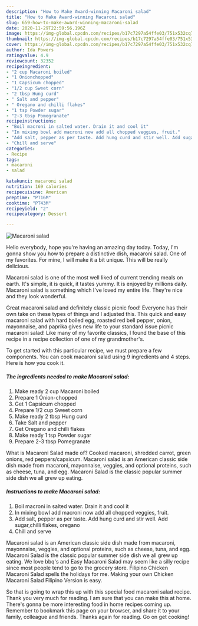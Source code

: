 ```yaml
---
description: "How to Make Award-winning Macaroni salad"
title: "How to Make Award-winning Macaroni salad"
slug: 659-how-to-make-award-winning-macaroni-salad
date: 2020-11-29T22:59:56.196Z
image: https://img-global.cpcdn.com/recipes/b17c7297a54ffe03/751x532cq70/macaroni-salad-recipe-main-photo.jpg
thumbnail: https://img-global.cpcdn.com/recipes/b17c7297a54ffe03/751x532cq70/macaroni-salad-recipe-main-photo.jpg
cover: https://img-global.cpcdn.com/recipes/b17c7297a54ffe03/751x532cq70/macaroni-salad-recipe-main-photo.jpg
author: Ida Powers
ratingvalue: 4.9
reviewcount: 32352
recipeingredient:
- "2 cup Macaroni boiled"
- "1 Onionchopped"
- "1 Capsicum chopped"
- "1/2 cup Sweet corn"
- "2 tbsp Hung curd"
- " Salt and pepper"
- " Oregano and chilli flakes"
- "1 tsp Powder sugar"
- "2-3 tbsp Pomegranate"
recipeinstructions:
- "Boil macroni in salted water. Drain it and cool it"
- "In mixing bowl add macroni now add all chopped veggies, fruit."
- "Add salt, pepper as per taste. Add hung curd and stir well. Add sugar,chilli flakes, oregano"
- "Chill and serve"
categories:
- Recipe
tags:
- macaroni
- salad

katakunci: macaroni salad 
nutrition: 169 calories
recipecuisine: American
preptime: "PT16M"
cooktime: "PT43M"
recipeyield: "2"
recipecategory: Dessert

---
```



![Macaroni salad](https://img-global.cpcdn.com/recipes/b17c7297a54ffe03/751x532cq70/macaroni-salad-recipe-main-photo.jpg)

Hello everybody, hope you're having an amazing day today. Today, I'm gonna show you how to prepare a distinctive dish, macaroni salad. One of my favorites. For mine, I will make it a bit unique. This will be really delicious.

Macaroni salad is one of the most well liked of current trending meals on earth. It's simple, it is quick, it tastes yummy. It is enjoyed by millions daily. Macaroni salad is something which I've loved my entire life. They're nice and they look wonderful.

Great macaroni salad and definitely classic picnic food! Everyone has their own take on these types of things and I adjusted this. This quick and easy macaroni salad with hard boiled egg, roasted red bell pepper, onion, mayonnaise, and paprika gives new life to your standard issue picnic macaroni salad! Like many of my favorite classics, I found the base of this recipe in a recipe collection of one of my grandmother&#39;s.


To get started with this particular recipe, we must prepare a few components. You can cook macaroni salad using 9 ingredients and 4 steps. Here is how you cook it.

<!--inarticleads1-->

##### The ingredients needed to make Macaroni salad:

1. Make ready 2 cup Macaroni boiled
1. Prepare 1 Onion-chopped
1. Get 1 Capsicum chopped
1. Prepare 1/2 cup Sweet corn
1. Make ready 2 tbsp Hung curd
1. Take  Salt and pepper
1. Get  Oregano and chilli flakes
1. Make ready 1 tsp Powder sugar
1. Prepare 2-3 tbsp Pomegranate


What is Macaroni Salad made of? Cooked macaroni, shredded carrot, green onions, red peppers/capsicum. Macaroni salad is an American classic side dish made from macaroni, mayonnaise, veggies, and optional proteins, such as cheese, tuna, and egg. Macaroni Salad is the classic popular summer side dish we all grew up eating. 

<!--inarticleads2-->

##### Instructions to make Macaroni salad:

1. Boil macroni in salted water. Drain it and cool it
1. In mixing bowl add macroni now add all chopped veggies, fruit.
1. Add salt, pepper as per taste. Add hung curd and stir well. Add sugar,chilli flakes, oregano
1. Chill and serve


Macaroni salad is an American classic side dish made from macaroni, mayonnaise, veggies, and optional proteins, such as cheese, tuna, and egg. Macaroni Salad is the classic popular summer side dish we all grew up eating. We love bbq&#39;s and Easy Macaroni Salad may seem like a silly recipe since most people tend to go to the grocery store. Filipino Chicken Macaroni Salad spells the holidays for me. Making your own Chicken Macaroni Salad Filipino Version is easy. 

So that is going to wrap this up with this special food macaroni salad recipe. Thank you very much for reading. I am sure that you can make this at home. There's gonna be more interesting food in home recipes coming up. Remember to bookmark this page on your browser, and share it to your family, colleague and friends. Thanks again for reading. Go on get cooking!
